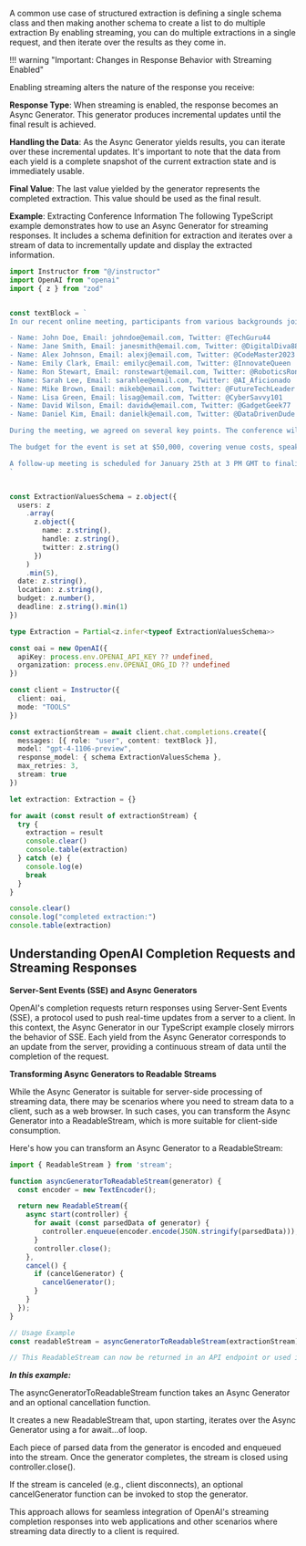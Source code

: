 A common use case of structured extraction is defining a single schema class and then making another schema to create a list to do multiple extraction
By enabling streaming, you can do multiple extractions in a single request, and then iterate over the results as they come in.

!!! warning "Important: Changes in Response Behavior with Streaming Enabled"

Enabling streaming alters the nature of the response you receive:

**Response Type**: When streaming is enabled, the response becomes an Async Generator. This generator produces incremental updates until the final result is achieved.

**Handling the Data**: As the Async Generator yields results, you can iterate over these incremental updates. It's important to note that the data from each yield is a complete snapshot of the current extraction state and is immediately usable.

**Final Value**: The last value yielded by the generator represents the completed extraction. This value should be used as the final result.

**Example**: Extracting Conference Information
The following TypeScript example demonstrates how to use an Async Generator for streaming responses. It includes a schema definition for extraction and iterates over a stream of data to incrementally update and display the extracted information.


```ts
import Instructor from "@/instructor"
import OpenAI from "openai"
import { z } from "zod"


const textBlock = `
In our recent online meeting, participants from various backgrounds joined to discuss the upcoming tech conference. The names and contact details of the participants were as follows:

- Name: John Doe, Email: johndoe@email.com, Twitter: @TechGuru44
- Name: Jane Smith, Email: janesmith@email.com, Twitter: @DigitalDiva88
- Name: Alex Johnson, Email: alexj@email.com, Twitter: @CodeMaster2023
- Name: Emily Clark, Email: emilyc@email.com, Twitter: @InnovateQueen
- Name: Ron Stewart, Email: ronstewart@email.com, Twitter: @RoboticsRon5
- Name: Sarah Lee, Email: sarahlee@email.com, Twitter: @AI_Aficionado
- Name: Mike Brown, Email: mikeb@email.com, Twitter: @FutureTechLeader
- Name: Lisa Green, Email: lisag@email.com, Twitter: @CyberSavvy101
- Name: David Wilson, Email: davidw@email.com, Twitter: @GadgetGeek77
- Name: Daniel Kim, Email: danielk@email.com, Twitter: @DataDrivenDude

During the meeting, we agreed on several key points. The conference will be held on March 15th, 2024, at the Grand Tech Arena located at 4521 Innovation Drive. Dr. Emily Johnson, a renowned AI researcher, will be our keynote speaker.

The budget for the event is set at $50,000, covering venue costs, speaker fees, and promotional activities. Each participant is expected to contribute an article to the conference blog by February 20th.

A follow-up meeting is scheduled for January 25th at 3 PM GMT to finalize the agenda and confirm the list of speakers.
`


const ExtractionValuesSchema = z.object({
  users: z
    .array(
      z.object({
        name: z.string(),
        handle: z.string(),
        twitter: z.string()
      })
    )
    .min(5),
  date: z.string(),
  location: z.string(),
  budget: z.number(),
  deadline: z.string().min(1)
})

type Extraction = Partial<z.infer<typeof ExtractionValuesSchema>>

const oai = new OpenAI({
  apiKey: process.env.OPENAI_API_KEY ?? undefined,
  organization: process.env.OPENAI_ORG_ID ?? undefined
})

const client = Instructor({
  client: oai,
  mode: "TOOLS"
})

const extractionStream = await client.chat.completions.create({
  messages: [{ role: "user", content: textBlock }],
  model: "gpt-4-1106-preview",
  response_model: { schema ExtractionValuesSchema },
  max_retries: 3,
  stream: true
})

let extraction: Extraction = {}

for await (const result of extractionStream) {
  try {
    extraction = result
    console.clear()
    console.table(extraction)
  } catch (e) {
    console.log(e)
    break
  }
}

console.clear()
console.log("completed extraction:")
console.table(extraction)

```


## Understanding OpenAI Completion Requests and Streaming Responses
**Server-Sent Events (SSE) and Async Generators**

OpenAI's completion requests return responses using Server-Sent Events (SSE), a protocol used to push real-time updates from a server to a client. In this context, the Async Generator in our TypeScript example closely mirrors the behavior of SSE. Each yield from the Async Generator corresponds to an update from the server, providing a continuous stream of data until the completion of the request.

**Transforming Async Generators to Readable Streams**

While the Async Generator is suitable for server-side processing of streaming data, there may be scenarios where you need to stream data to a client, such as a web browser. In such cases, you can transform the Async Generator into a ReadableStream, which is more suitable for client-side consumption.

Here's how you can transform an Async Generator to a ReadableStream:

```typescript
import { ReadableStream } from 'stream';

function asyncGeneratorToReadableStream(generator) {
  const encoder = new TextEncoder();

  return new ReadableStream({
    async start(controller) {
      for await (const parsedData of generator) {
        controller.enqueue(encoder.encode(JSON.stringify(parsedData)));
      }
      controller.close();
    },
    cancel() {
      if (cancelGenerator) {
        cancelGenerator(); 
      }
    }
  });
}

// Usage Example
const readableStream = asyncGeneratorToReadableStream(extractionStream);

// This ReadableStream can now be returned in an API endpoint or used in a similar context
```

***In this example:***

The asyncGeneratorToReadableStream function takes an Async Generator and an optional cancellation function.

It creates a new ReadableStream that, upon starting, iterates over the Async Generator using a for await...of loop.

Each piece of parsed data from the generator is encoded and enqueued into the stream.
Once the generator completes, the stream is closed using controller.close().

If the stream is canceled (e.g., client disconnects), an optional cancelGenerator function can be invoked to stop the generator.

This approach allows for seamless integration of OpenAI's streaming completion responses into web applications and other scenarios where streaming data directly to a client is required.